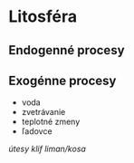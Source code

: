 # Litosféra

## Endogenné procesy

## Exogénne procesy
- voda
- zvetrávanie
- teplotné zmeny
- ľadovce

*útesy*
*klif*
*liman/kosa*